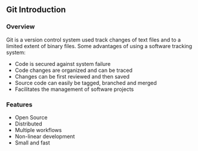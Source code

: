 ## Git Introduction

### Overview

Git is a version control system used track changes of text files and to a 
limited extent of binary files. Some advantages of using a software tracking 
system:

- Code is secured against system failure
- Code changes are organized and can be traced
- Changes can be first reviewed and then saved
- Source code can easily be tagged, branched and merged
- Facilitates the management of software projects

### Features

- Open Source
- Distributed
- Multiple workflows
- Non-linear development
- Small and fast